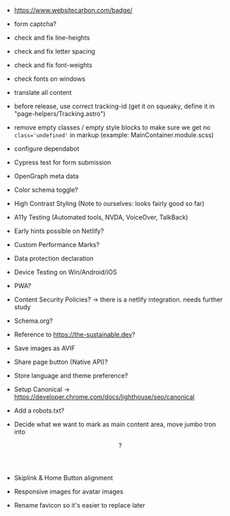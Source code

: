 - https://www.websitecarbon.com/badge/
- form captcha?
- check and fix line-heights
- check and fix letter spacing
- check and fix font-weights
- check fonts on windows
- translate all content
- before release, use correct tracking-id (get it on squeaky, define it in "page-helpers/Tracking.astro")
- remove empty classes / empty style blocks to make sure we get no `class='undefined'` in markup (example: MainContainer.module.scss)
- configure dependabot
- Cypress test for form submission
- OpenGraph meta data

- Color schema toggle?
- High Contrast Styling (Note to ourselves: looks fairly good so far)
- A11y Testing (Automated tools, NVDA, VoiceOver, TalkBack)
- Early hints possible on Netlify?
- Custom Performance Marks?
- Data protection declaration
- Device Testing on Win/Android/iOS
- PWA?
- Content Security Policies? -> there is a netlify integration. needs further study
- Schema.org?
- Reference to https://the-sustainable.dev?
- Save images as AVIF
- Share page button (Native API)?
- Store language and theme preference?
- Setup Canonical -> https://developer.chrome.com/docs/lighthouse/seo/canonical
- Add a robots.txt?
- Decide what we want to mark as main content area, move jumbo tron into <header>?
- Skiplink & Home Button alignment
- Responsive images for avatar images
- Rename favicon so it's easier to replace later